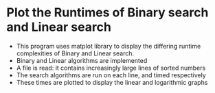 # Plot the Runtimes of Binary search and Linear search

- This program uses matplot library to display the differing runtime complexities of Binary and Linear search.
- Binary and Linear algorithms are implemented
- A file is read: it contains increasingly large lines of sorted numbers
- The search algorithms are run on each line, and timed respectively
- These times are plotted to display the linear and logarithmic graphs
